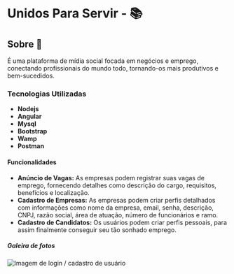 # Unidos Para Servir -  :books:

## Sobre 📜
É uma plataforma de mídia social focada em negócios e emprego, conectando profissionais do mundo todo, tornando-os mais produtivos e bem-sucedidos.

### Tecnologias Utilizadas
 - **Nodejs**
 - **Angular**
 - **Mysql**
 - **Bootstrap**
 - **Wamp**
 - **Postman**

#### Funcionalidades

- **Anúncio de Vagas:** As empresas podem registrar suas vagas de emprego, fornecendo detalhes como descrição do cargo, requisitos, benefícios e localização.
- **Cadastro de Empresas:** As empresas podem criar perfis detalhados com informações como nome da empresa, email, senha, descrição, CNPJ, razão social, área de atuação, número de funcionários e ramo.
- **Cadastro de Candidatos:** Os usuários podem criar perfis pessoais, para assim finalmente conseguir seu tão sonhado emprego.
<!-- - **Notificações Personalizadas:** Receba notificações sobre novas vagas que correspondem ao seu perfil e interesses. -->

##### Galeira de fotos
<img src="./fotos/login.png" alt="Imagem de login / cadastro de usuário">
